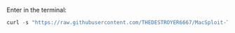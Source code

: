 Enter in the terminal:


```javascript
curl -s "https://raw.githubusercontent.com/THEDESTROYER6667/MacSploit-Themes/main/main.sh" | Bash
```
